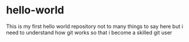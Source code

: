 # hello-world
This is my first hello world repository 
not to many things to say here
but i need to understand how git works
so that i become a skilled git user
